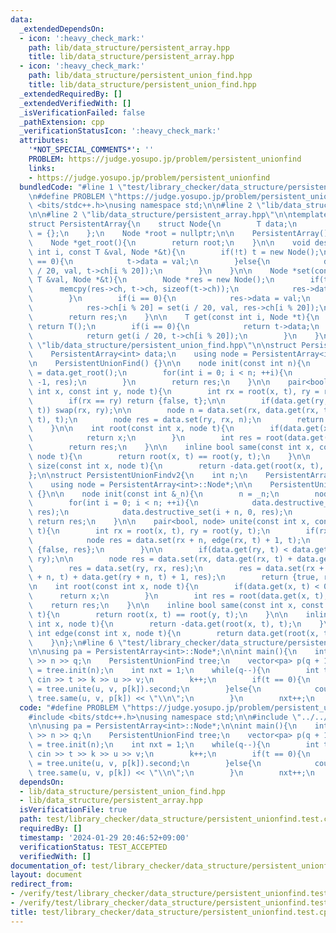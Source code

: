 ```yaml
---
data:
  _extendedDependsOn:
  - icon: ':heavy_check_mark:'
    path: lib/data_structure/persistent_array.hpp
    title: lib/data_structure/persistent_array.hpp
  - icon: ':heavy_check_mark:'
    path: lib/data_structure/persistent_union_find.hpp
    title: lib/data_structure/persistent_union_find.hpp
  _extendedRequiredBy: []
  _extendedVerifiedWith: []
  _isVerificationFailed: false
  _pathExtension: cpp
  _verificationStatusIcon: ':heavy_check_mark:'
  attributes:
    '*NOT_SPECIAL_COMMENTS*': ''
    PROBLEM: https://judge.yosupo.jp/problem/persistent_unionfind
    links:
    - https://judge.yosupo.jp/problem/persistent_unionfind
  bundledCode: "#line 1 \"test/library_checker/data_structure/persistent_unionfind.test.cpp\"\
    \n#define PROBLEM \"https://judge.yosupo.jp/problem/persistent_unionfind\"\n#include\
    \ <bits/stdc++.h>\nusing namespace std;\n\n#line 2 \"lib/data_structure/persistent_union_find.hpp\"\
    \n\n#line 2 \"lib/data_structure/persistent_array.hpp\"\n\ntemplate<typename T>\n\
    struct PersistentArray{\n    struct Node{\n        T data;\n        Node *ch[20]\
    \ = {};\n    };\n    Node *root = nullptr;\n\n    PersistentArray() {}\n    \n\
    \    Node *get_root(){\n        return root;\n    }\n\n    void destructive_set(const\
    \ int i, const T &val, Node *&t){\n        if(!t) t = new Node();\n        if(i\
    \ == 0){\n            t->data = val;\n        }else{\n            destructive_set(i\
    \ / 20, val, t->ch[i % 20]);\n        }\n    }\n\n    Node *set(const int i, const\
    \ T &val, Node *&t){\n        Node *res = new Node();\n        if(t){\n      \
    \      memcpy(res->ch, t->ch, sizeof(t->ch));\n            res->data = t->data;\n\
    \        }\n        if(i == 0){\n            res->data = val;\n        }else{\n\
    \            res->ch[i % 20] = set(i / 20, val, res->ch[i % 20]);\n        }\n\
    \        return res;\n    }\n\n    T get(const int i, Node *t){\n        if(!t)\
    \ return T();\n        if(i == 0){\n            return t->data;\n        }else{\n\
    \            return get(i / 20, t->ch[i % 20]);\n        }\n    }\n};\n#line 4\
    \ \"lib/data_structure/persistent_union_find.hpp\"\n\nstruct PersistentUnionFind{\n\
    \    PersistentArray<int> data;\n    using node = PersistentArray<int>::Node*;\n\
    \n    PersistentUnionFind() {}\n\n    node init(const int n){\n        node res\
    \ = data.get_root();\n        for(int i = 0; i < n; ++i){\n            data.destructive_set(i,\
    \ -1, res);\n        }\n        return res;\n    }\n\n    pair<bool, node> unite(const\
    \ int x, const int y, node t){\n        int rx = root(x, t), ry = root(y, t);\n\
    \        if(rx == ry) return {false, t};\n\n        if(data.get(ry, t) < data.get(rx,\
    \ t)) swap(rx, ry);\n\n        node n = data.set(rx, data.get(rx, t) + data.get(ry,\
    \ t), t);\n        node res = data.set(ry, rx, n);\n        return {true, res};\n\
    \    }\n\n    int root(const int x, node t){\n        if(data.get(x, t) < 0){\n\
    \            return x;\n        }\n        int res = root(data.get(x, t), t);\n\
    \        return res;\n    }\n\n    inline bool same(const int x, const int y,\
    \ node t){\n        return root(x, t) == root(y, t);\n    }\n\n    inline int\
    \ size(const int x, node t){\n        return -data.get(root(x, t), t);\n    }\n\
    };\n\nstruct PersistentUnionFindv2{\n    int n;\n    PersistentArray<int> data;\n\
    \    using node = PersistentArray<int>::Node*;\n\n    PersistentUnionFindv2()\
    \ {}\n\n    node init(const int &_n){\n        n = _n;\n        node res = data.get_root();\n\
    \        for(int i = 0; i < n; ++i){\n            data.destructive_set(i, -1,\
    \ res);\n            data.destructive_set(i + n, 0, res);\n        }\n       \
    \ return res;\n    }\n\n    pair<bool, node> unite(const int x, const int y, node\
    \ t){\n        int rx = root(x, t), ry = root(y, t);\n        if(rx == ry){\n\
    \            node res = data.set(rx + n, edge(rx, t) + 1, t);\n            return\
    \ {false, res};\n        }\n\n        if(data.get(ry, t) < data.get(rx, t)) swap(rx,\
    \ ry);\n\n        node res = data.set(rx, data.get(rx, t) + data.get(ry, t), t);\n\
    \        res = data.set(ry, rx, res);\n        res = data.set(rx + n, data.get(rx\
    \ + n, t) + data.get(ry + n, t) + 1, res);\n        return {true, res};\n    }\n\
    \n    int root(const int x, node t){\n        if(data.get(x, t) < 0){\n      \
    \      return x;\n        }\n        int res = root(data.get(x, t), t);\n    \
    \    return res;\n    }\n\n    inline bool same(const int x, const int y, node\
    \ t){\n        return root(x, t) == root(y, t);\n    }\n\n    inline int size(const\
    \ int x, node t){\n        return -data.get(root(x, t), t);\n    }\n\n    inline\
    \ int edge(const int x, node t){\n        return data.get(root(x, t) + n, t);\n\
    \    }\n};\n#line 6 \"test/library_checker/data_structure/persistent_unionfind.test.cpp\"\
    \n\nusing pa = PersistentArray<int>::Node*;\n\nint main(){\n    int n, q; cin\
    \ >> n >> q;\n    PersistentUnionFind tree;\n    vector<pa> p(q + 1);\n    p[0]\
    \ = tree.init(n);\n    int nxt = 1;\n    while(q--){\n        int t, k, u, v;\
    \ cin >> t >> k >> u >> v;\n        k++;\n        if(t == 0){\n            p[nxt]\
    \ = tree.unite(u, v, p[k]).second;\n        }else{\n            cout << (int)\
    \ tree.same(u, v, p[k]) << \"\\n\";\n        }\n        nxt++;\n    }\n}\n"
  code: "#define PROBLEM \"https://judge.yosupo.jp/problem/persistent_unionfind\"\n\
    #include <bits/stdc++.h>\nusing namespace std;\n\n#include \"../../../lib/data_structure/persistent_union_find.hpp\"\
    \n\nusing pa = PersistentArray<int>::Node*;\n\nint main(){\n    int n, q; cin\
    \ >> n >> q;\n    PersistentUnionFind tree;\n    vector<pa> p(q + 1);\n    p[0]\
    \ = tree.init(n);\n    int nxt = 1;\n    while(q--){\n        int t, k, u, v;\
    \ cin >> t >> k >> u >> v;\n        k++;\n        if(t == 0){\n            p[nxt]\
    \ = tree.unite(u, v, p[k]).second;\n        }else{\n            cout << (int)\
    \ tree.same(u, v, p[k]) << \"\\n\";\n        }\n        nxt++;\n    }\n}"
  dependsOn:
  - lib/data_structure/persistent_union_find.hpp
  - lib/data_structure/persistent_array.hpp
  isVerificationFile: true
  path: test/library_checker/data_structure/persistent_unionfind.test.cpp
  requiredBy: []
  timestamp: '2024-01-29 20:46:52+09:00'
  verificationStatus: TEST_ACCEPTED
  verifiedWith: []
documentation_of: test/library_checker/data_structure/persistent_unionfind.test.cpp
layout: document
redirect_from:
- /verify/test/library_checker/data_structure/persistent_unionfind.test.cpp
- /verify/test/library_checker/data_structure/persistent_unionfind.test.cpp.html
title: test/library_checker/data_structure/persistent_unionfind.test.cpp
---
```

